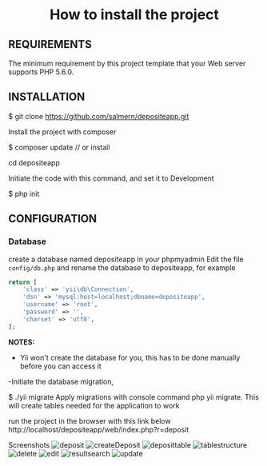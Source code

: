 <h1 align ="center"> How to install the project</h1>



REQUIREMENTS
------------

The minimum requirement by this project template that your Web server supports PHP 5.6.0.


INSTALLATION
------------
$ git clone https://github.com/salmern/depositeapp.git

Install the project with composer

$ composer update // or install

cd depositeapp

Initiate the code with this command, and set it to Development

$ php init

CONFIGURATION
-------------

### Database
create a database named depositeapp in your phpmyadmin
Edit the file `config/db.php` and rename the database to depositeapp, for example

```php
return [
    'class' => 'yii\db\Connection',
    'dsn' => 'mysql:host=localhost;dbname=depositeapp',
    'username' => 'root',
    'password' => '',
    'charset' => 'utf8',
];
```

**NOTES:**
- Yii won't create the database for you, this has to be done manually before you can access it 

-Initiate the database migration, 

$ ./yii migrate
Apply migrations with console command php yii migrate. This will create tables needed for the application to work

run the project in the browser with this link below 
http://localhost/depositeapp/web/index.php?r=deposit

Screenshots
![deposit](https://user-images.githubusercontent.com/50671163/160287240-a62138c6-8e56-43ff-8dc9-03cd43537729.PNG)
![createDeposit](https://user-images.githubusercontent.com/50671163/160287234-40b36804-9df0-4edd-b8e1-3d61b217e00a.PNG)
![deposittable](https://user-images.githubusercontent.com/50671163/160291267-b22a27f1-4b1c-45eb-bbef-fd7c97593cdf.PNG)
![tablestructure](https://user-images.githubusercontent.com/50671163/160291270-b00cae32-5cf8-4531-aaa2-dc78e1843705.PNG)
![delete](https://user-images.githubusercontent.com/50671163/160287239-49e47d9a-4ce2-4e40-8b38-2dc5663b7f07.PNG)
![edit](https://user-images.githubusercontent.com/50671163/160287242-3496feff-4be2-484d-accd-87b0bb182afc.PNG)
![resultsearch](https://user-images.githubusercontent.com/50671163/160287244-819dfc19-d206-4e3d-ab35-caf19de734e5.PNG)
![update](https://user-images.githubusercontent.com/50671163/160287246-d347aef8-baec-4b5f-b93a-481e32c9c88d.PNG)

